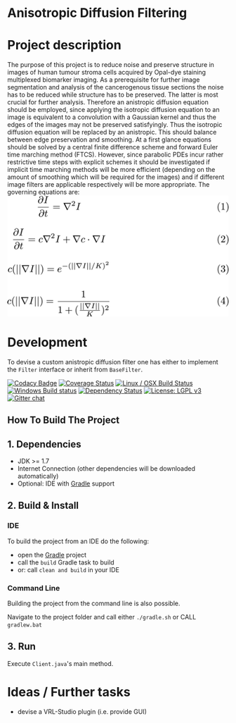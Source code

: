 Anisotropic Diffusion Filtering
========

# Project description
The purpose of this project is to reduce noise and preserve structure in images of human tumour stroma cells acquired by Opal-dye staining multiplexed biomarker imaging. As a prerequisite for further image segmentation and analysis of the cancerogenous tissue sections the noise has to be reduced while structure has to be preserved. The latter is most crucial for further analysis. Therefore an anistropic diffusion equation should be employed, since applying the isotropic diffusion equation to an image is equivalent to a convolution with a Gaussian kernel and thus the edges of the images may not be preserved satisfyingly. Thus the isotropic diffusion equation will be replaced by an anistropic. This should balance between edge preservation and smoothing. At a first glance equations should be solved by a central finite difference scheme and forward Euler time marching method (FTCS). However, since parabolic PDEs incur rather restrictive time steps with explicit schemes it should be investigated if implicit time marching methods will be more efficient (depending on the amount of smoothing which will be required for the images) and if different image filters are applicable respectively will be more appropriate. The governing equations are:
![Equations](/res/diffusion_equations.png?raw=true)

# Development

To devise a custom anistropic diffusion filter one has either to 
implement the `Filter` interface or inherit from `BaseFilter`.


[![Codacy Badge](https://api.codacy.com/project/badge/Grade/200fa01cf5c0495baffd515c7de66883)](https://www.codacy.com/app/stephan_5/Anisotropic-Diffusion-Filtering?utm_source=github.com&amp;utm_medium=referral&amp;utm_content=stephanmg/Anisotropic-Diffusion-Filtering&amp;utm_campaign=Badge_Grade)
[![Coverage Status](https://coveralls.io/repos/github/stephanmg/Anisotropic-Diffusion-Filtering/badge.svg?branch=master)](https://coveralls.io/github/stephanmg/Anisotropic-Diffusion-Filtering?branch=master)
[![Linux / OSX Build Status](https://travis-ci.org/stephanmg/Anisotropic-Diffusion-Filtering.svg?branch=master)](https://travis-ci.org/stephanmg/Anisotropic-Diffusion-Filtering)
[![Windows Build status](https://ci.appveyor.com/api/projects/status/03r2i9tp7rlu2spr/branch/ci?svg=true)](https://ci.appveyor.com/project/stephanmg/Anisotropic-Diffusion-Filtering/branch/master)
[![Dependency Status](https://www.versioneye.com/user/projects/57e2c990bd6fa6004e11e923/badge.svg?style=flat-square)](https://www.versioneye.com/user/projects/57e2c990bd6fa6004e11e923)
[![License: LGPL v3](https://img.shields.io/badge/License-LGPL%20v3-blue.svg)](http://www.gnu.org/licenses/lgpl-3.0)
[![Gitter chat](https://badges.gitter.im/woothemes/FlexSlider.png)](https://gitter.im/stephanmg/Anisotropic-Diffusion-Filtering)

## How To Build The Project

## 1. Dependencies

- JDK >= 1.7
- Internet Connection (other dependencies will be downloaded automatically)
- Optional: IDE with [Gradle](http://www.gradle.org/) support

## 2. Build & Install

### IDE

To build the project from an IDE do the following:

- open the  [Gradle](http://www.gradle.org/) project
- call the `build` Gradle task to build
- or: call `clean and build` in your IDE

### Command Line

Building the project from the command line is also possible.

Navigate to the project folder and call either
`./gradle.sh` or CALL `gradlew.bat`

## 3. Run
Execute `Client.java`'s main method.

# Ideas / Further tasks
- devise a VRL-Studio plugin (i.e. provide GUI)
